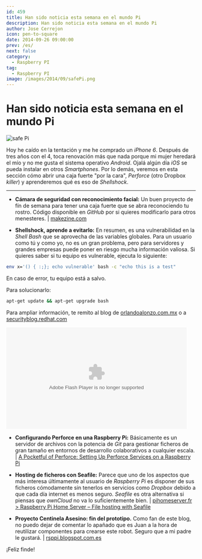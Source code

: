 ```yaml
---
id: 459
title: Han sido noticia esta semana en el mundo Pi
description: Han sido noticia esta semana en el mundo Pi
author: Jose Cerrejon
icon: pen-to-square
date: 2014-09-26 09:00:00
prev: /es/
next: false
category:
  - Raspberry PI
tag:
  - Raspberry PI
image: /images/2014/09/safePi.png
---
```


# Han sido noticia esta semana en el mundo Pi

![safe Pi](/images/2014/09/safePi.png)

Hoy he caído en la tentación y me he comprado un *iPhone 6*. Después de tres años con el 4, toca renovación más que nada porque mi mujer heredará el mío y no me gusta el sistema operativo *Android*. Ojalá algún día *iOS* se pueda instalar en otros *Smartphones*. Por lo demás, veremos en esta sección cómo abrir una caja fuerte "por la cara", *Perforce* (otro Dropbox *killer*) y aprenderemos qué es eso de *Shellshock*.

- - -
* **Cámara de seguridad con reconocimiento facial:** Un buen proyecto de fín de semana para tener una caja fuerte que se abra reconociendo tu rostro. Código disponible en *GitHub* por si quieres modificarlo para otros menesteres. | [makezine.com](http://makezine.com/projects/make-40/face-recognition-treasure-safe/)

* **Shellshock, aprende a evitarlo:** En resumen, es una vulnerabilidad en la *Shell Bash* que se aprovecha de las variables globales. Para un usuario como tú y como yo, no es un gran problema, pero para servidores y grandes empresas puede poner en riesgo mucha información valiosa. Si quieres saber si tu equipo es vulnerable, ejecuta lo siguiente:

```bash
env x='() { :;}; echo vulnerable' bash -c "echo this is a test"
```

En caso de error, tu equipo está a salvo. 

Para solucionarlo:

```bash
apt-get update && apt-get upgrade bash﻿
```

Para ampliar información, te remito al blog de [orlandoalonzo.com.mx](http://www.orlandoalonzo.com.mx/seguridad/la-vulnerabilidad-shellshock-en-bash-todo-lo-que-hay-que-saber/) o a  [securityblog.redhat.com](https://securityblog.redhat.com/2014/09/24/bash-specially-crafted-environment-variables-code-injection-attack/)

<object id="flashObj" width="480" height="270" classid="clsid:D27CDB6E-AE6D-11cf-96B8-444553540000" codebase="http://download.macromedia.com/pub/shockwave/cabs/flash/swflash.cab#version=9,0,47,0"><param name="movie" value="http://c.brightcove.com/services/viewer/federated_f9?isVid=1&isUI=1" /><param name="bgcolor" value="#FFFFFF" /><param name="flashVars" value="videoId=3765588876001&playerID=2586606625001&playerKey=AQ~~,AAACWjyiiMk~,AO-UrzkB87xm0ZTYc35_Ysvi-ZNyOcFa&domain=embed&dynamicStreaming=true" /><param name="base" value="http://admin.brightcove.com" /><param name="seamlesstabbing" value="false" /><param name="allowFullScreen" value="true" /><param name="swLiveConnect" value="true" /><param name="allowScriptAccess" value="always" /><embed src="http://c.brightcove.com/services/viewer/federated_f9?isVid=1&isUI=1" bgcolor="#FFFFFF" flashVars="videoId=3765588876001&playerID=2586606625001&playerKey=AQ~~,AAACWjyiiMk~,AO-UrzkB87xm0ZTYc35_Ysvi-ZNyOcFa&domain=embed&dynamicStreaming=true" base="http://admin.brightcove.com" name="flashObj" width="480" height="270" seamlesstabbing="false" type="application/x-shockwave-flash" allowFullScreen="true" allowScriptAccess="always" swLiveConnect="true" pluginspage="http://www.macromedia.com/shockwave/download/index.cgi?P1_Prod_Version=ShockwaveFlash"></embed></object>

* **Configurando Perforce en una Raspberry Pi:** Básicamente es un servidor de archivos con la potencia de *Git* para gestionar ficheros de gran tamaño en entornos de desarrollo colaborativos a cualquier escala. | [A Pocketful of Perforce: Setting Up Perforce Services on a Raspberry Pi](http://www.perforce.com/blog/140922/setting-perforce-services-raspberry-pi)

* **Hosting de ficheros con Seafile:** Parece que uno de los aspectos que más interesa últimamente al usuario de *Raspberry Pi* es disponer de sus ficheros cómodamente sin tenerlos en servicios como *Dropbox* debido a que cada día internet es menos seguro. *Seafile* es otra alternativa si piensas que *ownCloud* no va lo suficientemente bien. | [pihomeserver.fr > Raspberry Pi Home Server – File hosting with Seafile](http://www.pihomeserver.fr/en/2014/09/24/raspberry-pi-home-server-hebergement-fichier-seafile/)

* **Proyecto Centinela Asesino: fin del prototipo.** Como fan de este blog, no puedo dejar de comentar lo apañado que es Juan a la hora de reutilizar componentes para crearse este robot. Seguro que a mi padre le gustará. | [rsppi.blogspot.com.es](http://rsppi.blogspot.com.es/2014/09/proyecto-centinela-asesino-fin-del.html)

¡Feliz finde!